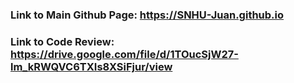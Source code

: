 ### Link to Main Github Page: https://SNHU-Juan.github.io
### Link to Code Review: https://drive.google.com/file/d/1TOucSjW27-lm_kRWQVC6TXIs8XSiFjur/view
